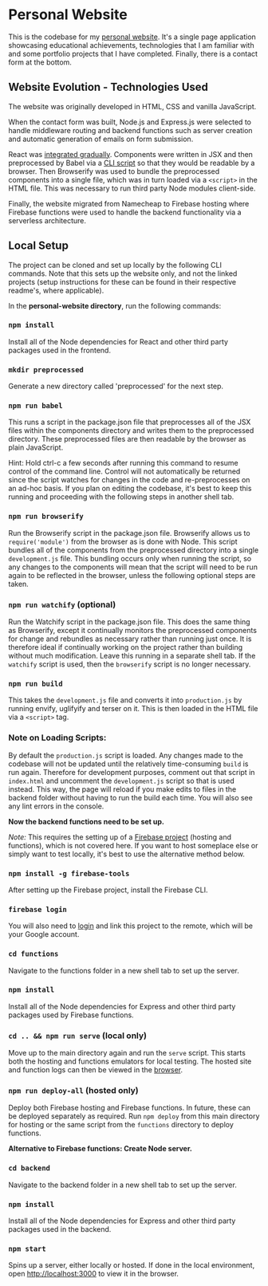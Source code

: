 # Personal Website

This is the codebase for my [personal website](https://www.lucasoconnell.net/). It's a single page application showcasing educational achievements, technologies that I am familiar with and some portfolio projects that I have completed. Finally, there is a contact form at the bottom.


## Website Evolution - Technologies Used

The website was originally developed in HTML, CSS and vanilla JavaScript.

When the contact form was built, Node.js and Express.js were selected to handle middleware routing and backend functions such as server creation and automatic generation of emails on form submission.

React was [integrated gradually](https://reactjs.org/docs/add-react-to-a-website.html). Components were written in JSX and then preprocessed by Babel via a [CLI script](https://github.com/Isoaxe/personal-website/blob/master/package.json) so that they would be readable by a browser. Then Browserify was used to bundle the preprocessed components into a single file, which was in turn loaded via a `<script>` in the HTML file. This was necessary to run third party Node modules client-side.

Finally, the website migrated from Namecheap to Firebase hosting where Firebase functions were used to handle the backend functionality via a serverless architecture.


## Local Setup

The project can be cloned and set up locally by the following CLI commands. Note that this sets up the website only, and not the linked projects (setup instructions for these can be found in their respective readme's, where applicable).


In the **personal-website directory**, run the following commands:

### `npm install`

Install all of the Node dependencies for React and other third party packages used in the frontend.

### `mkdir preprocessed`

Generate a new directory called 'preprocessed' for the next step.

### `npm run babel`

This runs a script in the package.json file that preprocesses all of the JSX files within the components directory and writes them to the preprocessed directory. These preprocessed files are then readable by the browser as plain JavaScript.

Hint: Hold ctrl-c a few seconds after running this command to resume control of the command line. Control will not automatically be returned since the script watches for changes in the code and re-preprocesses on an ad-hoc basis. If you plan on editing the codebase, it's best to keep this running and proceeding with the following steps in another shell tab.

### `npm run browserify`

Run the Browserify script in the package.json file. Browserify allows us to `require('module')` from the browser as is done with Node. This script bundles all of the components from the preprocessed directory into a single `development.js` file. This bundling occurs only when running the script, so any changes to the components will mean that the script will need to be run again to be reflected in the browser, unless the following optional steps are taken.

### `npm run watchify` (optional)

Run the Watchify script in the package.json file. This does the same thing as Browserify, except it continually monitors the preprocessed components for change and rebundles as necessary rather than running just once. It is therefore ideal if continually working on the project rather than building without much modification. Leave this running in a separate shell tab. If the `watchify` script is used, then the `browserify` script is no longer necessary.

### `npm run build`

This takes the `development.js` file and converts it into `production.js` by running envify, uglifyify and terser on it. This is then loaded in the HTML file via a `<script>` tag.

### Note on Loading Scripts:

By default the `production.js` script is loaded. Any changes made to the codebase will not be updated until the relatively time-consuming `build` is run again. Therefore for development purposes, comment out that script in `index.html` and uncomment the `development.js` script so that is used instead. This way, the page will reload if you make edits to files in the backend folder without having to run the build each time. You will also see any lint errors in the console.


**Now the backend functions need to be set up.**

*Note:* This requires the setting up of a [Firebase project](https://firebase.google.com/) (hosting and functions), which is not covered here. If you want to host someplace else or simply want to test locally, it's best to use the alternative method below.

### `npm install -g firebase-tools`

After setting up the Firebase project, install the Firebase CLI.

### `firebase login`

You will also need to [login](https://firebase.google.com/docs/cli#sign-in-test-cli) and link this project to the remote, which will be your Google account.

### `cd functions`

Navigate to the functions folder in a new shell tab to set up the server.

### `npm install`

Install all of the Node dependencies for Express and other third party packages used by Firebase functions.

### `cd .. && npm run serve` (local only)

Move up to the main directory again and run the `serve` script. This starts both the hosting and functions emulators for local testing. The hosted site and function logs can then be viewed in the [browser](http://localhost:4000).

### `npm run deploy-all` (hosted only)

Deploy both Firebase hosting and Firebase functions. In future, these can be deployed separately as required. Run `npm deploy` from this main directory for hosting or the same script from the `functions` directory to deploy functions.


**Alternative to Firebase functions: Create Node server.**

### `cd backend`

Navigate to the backend folder in a new shell tab to set up the server.

### `npm install`

Install all of the Node dependencies for Express and other third party packages used in the backend.

### `npm start`

Spins up a server, either locally or hosted. If done in the local environment, open [http://localhost:3000](http://localhost:3000) to view it in the browser.
